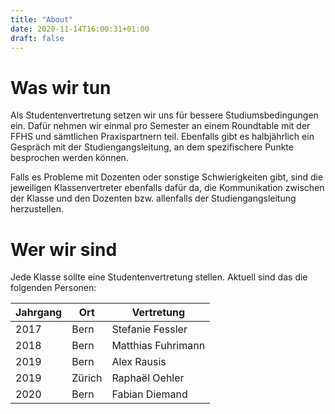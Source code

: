 ```yaml
---
title: "About"
date: 2020-11-14T16:00:31+01:00
draft: false
---
```

# Was wir tun

Als Studentenvertretung setzen wir uns für bessere Studiumsbedingungen ein. Dafür nehmen wir einmal pro Semester an einem Roundtable mit der FFHS und sämtlichen Praxispartnern teil. Ebenfalls gibt es halbjährlich ein Gespräch mit der Studiengangsleitung, an dem spezifischere Punkte besprochen werden können.

Falls es Probleme mit Dozenten oder sonstige Schwierigkeiten gibt, sind die jeweiligen Klassenvertreter ebenfalls dafür da, die Kommunikation zwischen der Klasse und den Dozenten bzw. allenfalls der Studiengangsleitung herzustellen.

# Wer wir sind

Jede Klasse sollte eine Studentenvertretung stellen. Aktuell sind das die folgenden Personen:

| Jahrgang | Ort | Vertretung |
| --- | --- | --- |
| 2017 | Bern | Stefanie Fessler |
| 2018 | Bern | Matthias Fuhrimann |
| 2019 | Bern | Alex Rausis |
| 2019 | Zürich | Raphaël Oehler |
| 2020 | Bern | Fabian Diemand |
